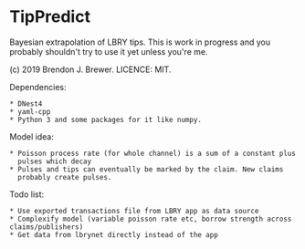 TipPredict
==========

Bayesian extrapolation of LBRY tips. This is work in progress and you probably
shouldn't try to use it yet unless you're me.

(c) 2019 Brendon J. Brewer. LICENCE: MIT.

Dependencies:

    * DNest4
    * yaml-cpp
    * Python 3 and some packages for it like numpy.

Model idea:

    * Poisson process rate (for whole channel) is a sum of a constant plus
      pulses which decay
    * Pulses and tips can eventually be marked by the claim. New claims
      probably create pulses.

Todo list:

    * Use exported transactions file from LBRY app as data source
    * Complexify model (variable poisson rate etc, borrow strength across claims/publishers)
    * Get data from lbrynet directly instead of the app
